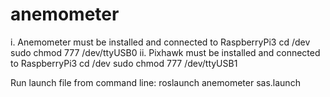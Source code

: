 # anemometer
i. Anemometer must be installed and connected to RaspberryPi3
	cd /dev
	sudo chmod 777 /dev/ttyUSB0
ii. Pixhawk must be installed and connected to RaspberryPi3
	cd /dev
	sudo chmod 777 /dev/ttyUSB1
  
Run launch file from command line:
	roslaunch anemometer sas.launch
